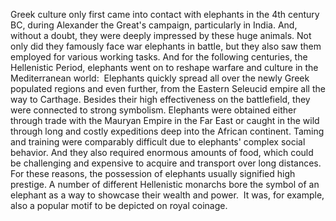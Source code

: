Greek culture only first came into contact with elephants in the 4th century BC, during Alexander the Great's campaign, particularly in India. And, without a doubt, they were deeply impressed by these huge animals. Not only did they famously face war elephants in battle, but they also saw them employed for various working tasks.
And for the following centuries, the Hellenistic Period, elephants went on to reshape warfare and culture in the Mediterranean world: 
Elephants quickly spread all over the newly Greek populated regions and even further, from the Eastern Seleucid empire all the way to Carthage. Besides their high effectiveness on the battlefield, they were connected to strong symbolism.
Elephants were obtained either through trade with the Mauryan Empire in the Far East or caught in the wild through long and costly expeditions deep into the African continent.
Taming and training were comparably difficult due to elephants' complex social behavior. And they also required enormous amounts of food, which could be challenging and expensive to acquire and transport over long distances. 
For these reasons, the possession of elephants usually signified high prestige. A number of different Hellenistic 
monarchs bore the symbol of an elephant as a way to showcase their wealth and power. 
It was, for example, also a popular motif to be depicted on royal coinage.
